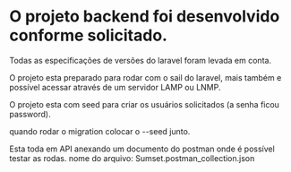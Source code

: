 # O projeto backend foi desenvolvido conforme solicitado.

Todas as especificações de versões do laravel foram levada em conta.

O projeto esta preparado para rodar com o sail do laravel, mais também e possível acessar através de um servidor LAMP ou LNMP.

O projeto esta com seed para criar os usuários solicitados (a senha ficou password).

quando rodar o migration colocar o --seed junto.

Esta toda em API anexando um documento do postman onde é possível testar as rodas.
nome do arquivo: Sumset.postman_collection.json
